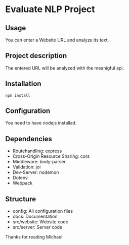 # Evaluate NLP Project

## Usage

You can enter a Website URL and analyze its text.

## Project description

The entered URL will be analyzed with the meanigful api.

## Installation

    npm install

## Configuration

You need to have nodejs installad.

## Dependencies

- Routehandling: express
- Cross-Origin Resource Sharing: cors
- Middleware: body-parser
- Validation: joi
- Dev-Server: nodemon
- Dotenv
- Webpack

## Structure

- config: All configuration files
- docs: Documentation
- src/website: Website code
- src/server: Server code

Thanks for reading
Michael
